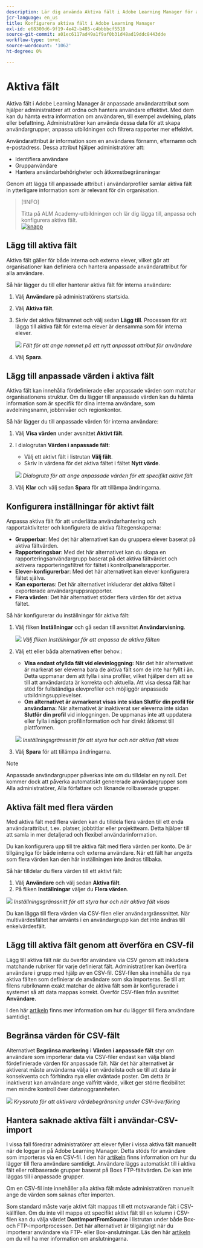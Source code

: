 ```yaml
---
description: Lär dig använda Aktiva fält i Adobe Learning Manager för att hämta, ordna och hantera anpassad användarinformation. Förbättra rapportering, filtrering och användarsegmentering med flexibla fältkonfigurationer.
jcr-language: en_us
title: Konfigurera aktiva fält i Adobe Learning Manager
exl-id: e68300d6-9f19-4e42-b485-c4bbbbcf5518
source-git-commit: a01ec6117ad49a1f9af0b31d48ad19ddc8443dde
workflow-type: tm+mt
source-wordcount: '1062'
ht-degree: 0%

---
```


# Aktiva fält

Aktiva fält i Adobe Learning Manager är anpassade användarattribut som hjälper administratörer att ordna och hantera användare effektivt. Med dem kan du hämta extra information om användaren, till exempel avdelning, plats eller befattning. Administratörer kan använda dessa data för att skapa användargrupper, anpassa utbildningen och filtrera rapporter mer effektivt.

Användarattribut är information som en användares förnamn, efternamn och e-postadress. Dessa attribut hjälper administratörer att:

* Identifiera användare
* Gruppanvändare
* Hantera användarbehörigheter och åtkomstbegränsningar

Genom att lägga till anpassade attribut i användarprofiler samlar aktiva fält in ytterligare information som är relevant för din organisation.

>[!INFO]
>
>Titta på ALM Academy-utbildningen och lär dig lägga till, anpassa och konfigurera aktiva fält.<br>[![knapp](assets/launch-training-button.png)](https://content.adobelearningmanageracademy.com/app/learner?accountId=98632#/course/7555741)</br>

## Lägg till aktiva fält

Aktiva fält gäller för både interna och externa elever, vilket gör att organisationer kan definiera och hantera anpassade användarattribut för alla användare.

Så här lägger du till eller hanterar aktiva fält för interna användare:

1. Välj **Användare** på administratörens startsida.

2. Välj **Aktiva fält**.

3. Skriv det aktiva fältnamnet och välj sedan **Lägg till**. Processen för att lägga till aktiva fält för externa elever är densamma som för interna elever.

   ![](assets/add-active-field-alm.png)
   _Fält för att ange namnet på ett nytt anpassat attribut för användare_

4. Välj **Spara**.

## Lägg till anpassade värden i aktiva fält

Aktiva fält kan innehålla fördefinierade eller anpassade värden som matchar organisationens struktur. Om du lägger till anpassade värden kan du hämta information som är specifik för dina interna användare, som avdelningsnamn, jobbnivåer och regionkontor.

Så här lägger du till anpassade värden för interna användare:

1. Välj **Visa värden** under avsnittet **Aktivt fält**.
2. I dialogrutan **Värden i anpassade fält**:

   * Välj ett aktivt fält i listrutan **Välj fält**.
   * Skriv in värdena för det aktiva fältet i fältet **Nytt värde**.

   ![](assets/add-value-active-fields.png)
   _Dialogruta för att ange anpassade värden för ett specifikt aktivt fält_

3. Välj **Klar** och välj sedan **Spara** för att tillämpa ändringarna.

## Konfigurera inställningar för aktivt fält

Anpassa aktiva fält för att underlätta användarhantering och rapportaktiviteter och konfigurera de aktiva fältegenskaperna:

* **Grupperbar**: Med det här alternativet kan du gruppera elever baserat på aktiva fältvärden.
* **Rapporteringsbar**: Med det här alternativet kan du skapa en rapporteringsanvändargrupp baserat på det aktiva fältvärdet och aktivera rapporteringsfiltret för fältet i kontrollpanelsrapporter.
* **Elever-konfigurerbar**: Med det här alternativet kan elever konfigurera fältet själva.
* **Kan exporteras**: Det här alternativet inkluderar det aktiva fältet i exporterade användargruppsrapporter.
* **Flera värden**: Det här alternativet stöder flera värden för det aktiva fältet.

Så här konfigurerar du inställningar för aktiva fält:

1. Välj fliken **Inställningar** och gå sedan till avsnittet **Användarvisning**.

   ![](assets/settings-active-field.png)
   _Välj fliken Inställningar för att anpassa de aktiva fälten_

2. Välj ett eller båda alternativen efter behov.:

   * **Visa endast ofyllda fält vid elevinloggning:** När det här alternativet är markerat ser eleverna bara de aktiva fält som de inte har fyllt i än. Detta uppmanar dem att fylla i sina profiler, vilket hjälper dem att se till att användardata är korrekta och aktuella. Att visa dessa fält har stöd för fullständiga elevprofiler och möjliggör anpassade utbildningsupplevelser.
   * **Om alternativet är avmarkerat visas inte sidan Slutför din profil för användarna:** När alternativet är inaktiverat ser eleverna inte sidan **Slutför din profil** vid inloggningen. De uppmanas inte att uppdatera eller fylla i någon profilinformation och har direkt åtkomst till plattformen.

   ![](assets/user-display-alm.png)
   _Inställningsgränssnitt för att styra hur och när aktiva fält visas_

3. Välj **Spara** för att tillämpa ändringarna.

>[!NOTE]
>
>Anpassade användargrupper påverkas inte om du tilldelar en ny roll. Det kommer dock att påverka automatiskt genererade användargrupper som Alla administratörer, Alla författare och liknande rollbaserade grupper.

## Aktiva fält med flera värden

Med aktiva fält med flera värden kan du tilldela flera värden till ett enda användarattribut, t.ex. platser, jobbtitlar eller projektteam. Detta hjälper till att samla in mer detaljerad och flexibel användarinformation.

Du kan konfigurera upp till tre aktiva fält med flera värden per konto. De är tillgängliga för både interna och externa användare. När ett fält har angetts som flera värden kan den här inställningen inte ändras tillbaka.

Så här tilldelar du flera värden till ett aktivt fält:

1. Välj **Användare** och välj sedan **Aktiva fält**.
2. På fliken **Inställningar** väljer du **Flera värden**.

![](assets/multi-values.png)
_Inställningsgränssnitt för att styra hur och när aktiva fält visas_

Du kan lägga till flera värden via CSV-filen eller användargränssnittet. När multivärdesfältet har använts i en användargrupp kan det inte ändras till enkelvärdesfält.

## Lägg till aktiva fält genom att överföra en CSV-fil

Lägg till aktiva fält när du överför användare via CSV genom att inkludera matchande rubriker för varje definierat fält. Administratörer kan överföra användare i grupp med hjälp av en CSV-fil. CSV-filen ska innehålla de nya aktiva fälten som definierar de användare som ska importeras. Se till att filens rubriknamn exakt matchar de aktiva fält som är konfigurerade i systemet så att data mappas korrekt. Överför CSV-filen från avsnittet **Användare**.

I den här [artikeln](/help/migrated/administrators/feature-summary/add-users-user-groups.md) finns mer information om hur du lägger till flera användare samtidigt.

## Begränsa värden för CSV-fält

Alternativet **Begränsa markering** i **Värden i anpassade fält** styr om användare som importerar data via CSV-filer endast kan välja bland fördefinierade värden för anpassade fält. När det här alternativet är aktiverat måste användarna välja i en värdelista och se till att data är konsekventa och förhindra nya eller oväntade poster. Om detta är inaktiverat kan användare ange valfritt värde, vilket ger större flexibilitet men mindre kontroll över datanoggrannheten.

![](assets/restrict-active.png)
_Kryssruta för att aktivera värdebegränsning under CSV-överföring_

## Hantera saknade aktiva fält i användar-CSV-import

I vissa fall föredrar administratörer att elever fyller i vissa aktiva fält manuellt när de loggar in på Adobe Learning Manager. Detta stöds för användare som importeras via en CSV-fil. I den här [artikeln](/help/migrated/administrators/feature-summary/add-users-user-groups.md) finns information om hur du lägger till flera användare samtidigt. Användare läggs automatiskt till i aktiva fält eller rollbaserade grupper baserat på Boxs FTP-fältvärden. De kan inte läggas till i anpassade grupper.

Om en CSV-fil inte innehåller alla aktiva fält måste administratören manuellt ange de värden som saknas efter importen.

Som standard måste varje aktivt fält mappas till ett motsvarande fält i CSV-källfilen. Om du inte vill mappa ett specifikt aktivt fält till en kolumn i CSV-filen kan du välja värdet **DontImportFromSource** i listrutan under både Box- och FTP-importprocessen. Det här alternativet är tillgängligt när du importerar användare via FTP- eller Box-anslutningar. Läs den här [artikeln](https://experienceleague.adobe.com/en/docs/learning-manager/using/integration/connectors) om du vill ha mer information om anslutningarna.


